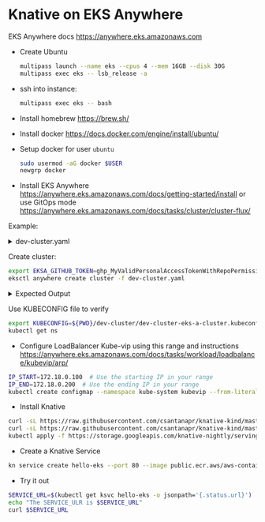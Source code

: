 # Knative on EKS Anywhere

EKS Anywhere docs https://anywhere.eks.amazonaws.com

- Create Ubuntu
    ```bash
    multipass launch --name eks --cpus 4 --mem 16GB --disk 30G
    multipass exec eks -- lsb_release -a
    ```
- ssh into instance:
    ```bash
    multipass exec eks -- bash
    ```
- Install homebrew https://brew.sh/
- Install docker https://docs.docker.com/engine/install/ubuntu/
- Setup docker for user `ubuntu`
    ```bash
    sudo usermod -aG docker $USER
    newgrp docker
    ```

- Install EKS Anywhere https://anywhere.eks.amazonaws.com/docs/getting-started/install or use GitOps mode https://anywhere.eks.amazonaws.com/docs/tasks/cluster/cluster-flux/

Example:

<details><summary>dev-cluster.yaml</summary>

```yaml
apiVersion: anywhere.eks.amazonaws.com/v1alpha1
kind: Cluster
metadata:
  name: dev-cluster
spec:
  gitOpsRef:
    kind: GitOpsConfig
    name: my-dev-cluster
  clusterNetwork:
    cni: cilium
    pods:
      cidrBlocks:
      - 192.168.0.0/16
    services:
      cidrBlocks:
      - 10.96.0.0/12
  controlPlaneConfiguration:
    count: 1
  datacenterRef:
    kind: DockerDatacenterConfig
    name: dev-cluster
  externalEtcdConfiguration:
    count: 1
  kubernetesVersion: "1.21"
  managementCluster:
    name: dev-cluster
  workerNodeGroupConfigurations:
  - count: 1

---
apiVersion: anywhere.eks.amazonaws.com/v1alpha1
kind: DockerDatacenterConfig
metadata:
  name: dev-cluster
spec: {}

---
apiVersion: anywhere.eks.amazonaws.com/v1alpha1
kind: GitOpsConfig
metadata:
  name: my-dev-cluster
spec:
  flux:
    github:
      personal: true
      repository: eks-anywhere-clusters
      owner: csantanapr
```
</details>


Create cluster:
```bash
export EKSA_GITHUB_TOKEN=ghp_MyValidPersonalAccessTokenWithRepoPermissions
eksctl anywhere create cluster -f dev-cluster.yaml
```


<details><summary>Expected Output</summary>
```bash
Checking Github Access Token permissions
✅ Github personal access token has the required repo permissions
Performing setup and validations
Warning: The docker infrastructure provider is meant for local development and testing only
✅ Docker Provider setup is valid
✅ Flux path
✅ Create preflight validations pass
Creating new bootstrap cluster
Installing cluster-api providers on bootstrap cluster
Provider specific setup
Creating new workload cluster
Installing networking on workload cluster
Installing storage class on workload cluster
Installing cluster-api providers on workload cluster
Moving cluster management from bootstrap to workload cluster
Installing EKS-A custom components (CRD and controller) on workload cluster
Creating EKS-A CRDs instances on workload cluster
Installing AddonManager and GitOps Toolkit on workload cluster
Adding cluster configuration files to Git
Enumerating objects: 5, done.
Counting objects: 100% (5/5), done.
Compressing objects: 100% (4/4), done.
Total 5 (delta 0), reused 0 (delta 0), pack-reused 0
Finalized commit and committed to local repository      {"hash": "a02eb3973608aab0e40e6a4ed1e8ccb45dd4005e"}
Writing cluster config file
Deleting bootstrap cluster
🎉 Cluster created!
```

</details>

Use KUBECONFIG file to verify
```bash
export KUBECONFIG=${PWD}/dev-cluster/dev-cluster-eks-a-cluster.kubeconfig
kubectl get ns
```

- Configure LoadBalancer Kube-vip using this range and instructions https://anywhere.eks.amazonaws.com/docs/tasks/workload/loadbalance/kubevip/arp/
```bash
IP_START=172.18.0.100  # Use the starting IP in your range
IP_END=172.18.0.200  # Use the ending IP in your range
kubectl create configmap --namespace kube-system kubevip --from-literal range-global=${IP_START}-${IP_END}
```

- Install Knative
```bash
curl -sL https://raw.githubusercontent.com/csantanapr/knative-kind/master/02-serving.sh | bash
curl -sL https://raw.githubusercontent.com/csantanapr/knative-kind/master/02-kourier.sh | bash
kubectl apply -f https://storage.googleapis.com/knative-nightly/serving/latest/serving-default-domain.yaml
```

- Create a Knative Service
```bash
kn service create hello-eks --port 80 --image public.ecr.aws/aws-containers/hello-eks-anywhere:latest
```

- Try it out
```bash
SERVICE_URL=$(kubectl get ksvc hello-eks -o jsonpath='{.status.url}')
echo "The SERVICE_ULR is $SERVICE_URL"
curl $SERVICE_URL
```